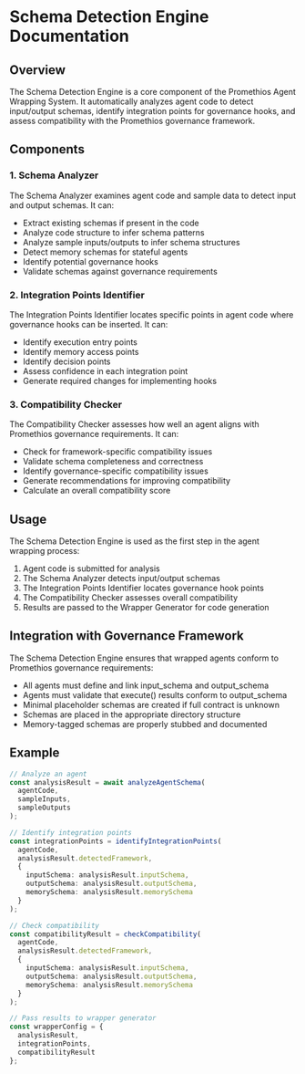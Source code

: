 # Schema Detection Engine Documentation

## Overview

The Schema Detection Engine is a core component of the Promethios Agent Wrapping System. It automatically analyzes agent code to detect input/output schemas, identify integration points for governance hooks, and assess compatibility with the Promethios governance framework.

## Components

### 1. Schema Analyzer

The Schema Analyzer examines agent code and sample data to detect input and output schemas. It can:

- Extract existing schemas if present in the code
- Analyze code structure to infer schema patterns
- Analyze sample inputs/outputs to infer schema structures
- Detect memory schemas for stateful agents
- Identify potential governance hooks
- Validate schemas against governance requirements

### 2. Integration Points Identifier

The Integration Points Identifier locates specific points in agent code where governance hooks can be inserted. It can:

- Identify execution entry points
- Identify memory access points
- Identify decision points
- Assess confidence in each integration point
- Generate required changes for implementing hooks

### 3. Compatibility Checker

The Compatibility Checker assesses how well an agent aligns with Promethios governance requirements. It can:

- Check for framework-specific compatibility issues
- Validate schema completeness and correctness
- Identify governance-specific compatibility issues
- Generate recommendations for improving compatibility
- Calculate an overall compatibility score

## Usage

The Schema Detection Engine is used as the first step in the agent wrapping process:

1. Agent code is submitted for analysis
2. The Schema Analyzer detects input/output schemas
3. The Integration Points Identifier locates governance hook points
4. The Compatibility Checker assesses overall compatibility
5. Results are passed to the Wrapper Generator for code generation

## Integration with Governance Framework

The Schema Detection Engine ensures that wrapped agents conform to Promethios governance requirements:

- All agents must define and link input_schema and output_schema
- Agents must validate that execute() results conform to output_schema
- Minimal placeholder schemas are created if full contract is unknown
- Schemas are placed in the appropriate directory structure
- Memory-tagged schemas are properly stubbed and documented

## Example

```typescript
// Analyze an agent
const analysisResult = await analyzeAgentSchema(
  agentCode,
  sampleInputs,
  sampleOutputs
);

// Identify integration points
const integrationPoints = identifyIntegrationPoints(
  agentCode,
  analysisResult.detectedFramework,
  {
    inputSchema: analysisResult.inputSchema,
    outputSchema: analysisResult.outputSchema,
    memorySchema: analysisResult.memorySchema
  }
);

// Check compatibility
const compatibilityResult = checkCompatibility(
  agentCode,
  analysisResult.detectedFramework,
  {
    inputSchema: analysisResult.inputSchema,
    outputSchema: analysisResult.outputSchema,
    memorySchema: analysisResult.memorySchema
  }
);

// Pass results to wrapper generator
const wrapperConfig = {
  analysisResult,
  integrationPoints,
  compatibilityResult
};
```

